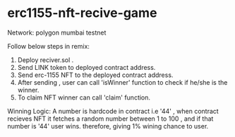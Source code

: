 # erc1155-nft-recive-game

Network: polygon mumbai testnet

Follow below steps in remix:

1. Deploy reciver.sol .
2. Send LINK token to deployed contract address.
3. Send erc-1155 NFT to the deployed contract address.
4. After sending , user can call 'isWinner' function to check if he/she is the winner.
5. To claim NFT winner can call 'claim' function.


Winning Logic:
A number is hardcode in contract i.e '44' , when contract recieves NFT it fetches a random number between 1 to 100 , and if that number is '44' user wins. therefore, giving 1% wining chance to user. 
